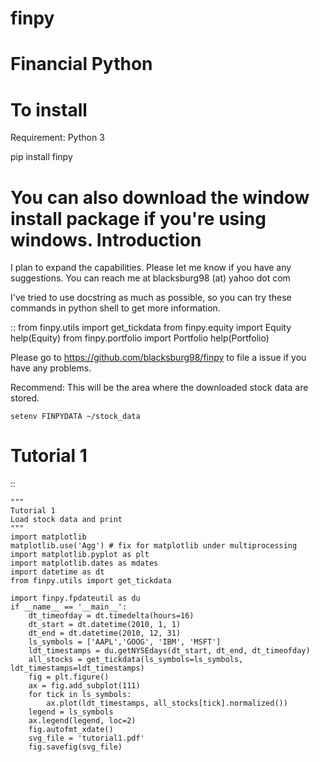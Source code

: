 finpy
====================
Financial Python
====================
To install
====================
Requirement: Python 3

pip install finpy

You can also download the window install package if you're using windows.
Introduction
====================

I plan to expand the capabilities. Please let me know if you have 
any suggestions.
You can reach me at blacksburg98 (at) yahoo dot com

I've tried to use docstring as much as possible, so you can try these commands
 in python shell to get more information.

::
    from finpy.utils import get_tickdata
    from finpy.equity import Equity
    help(Equity)
    from finpy.portfolio import Portfolio
    help(Portfolio)

Please go to https://github.com/blacksburg98/finpy to file a issue if you have
 any problems.

Recommend:
    This will be the area where the downloaded stock data are stored.

    setenv FINPYDATA ~/stock_data

Tutorial 1
====================
::

    """
    Tutorial 1 
    Load stock data and print 
    """
    import matplotlib
    matplotlib.use('Agg') # fix for matplotlib under multiprocessing
    import matplotlib.pyplot as plt
    import matplotlib.dates as mdates 
    import datetime as dt
    from finpy.utils import get_tickdata

    import finpy.fpdateutil as du
    if __name__ == '__main__':
        dt_timeofday = dt.timedelta(hours=16)
        dt_start = dt.datetime(2010, 1, 1)
        dt_end = dt.datetime(2010, 12, 31)
        ls_symbols = ['AAPL','GOOG', 'IBM', 'MSFT']
        ldt_timestamps = du.getNYSEdays(dt_start, dt_end, dt_timeofday)
        all_stocks = get_tickdata(ls_symbols=ls_symbols, ldt_timestamps=ldt_timestamps)
        fig = plt.figure()
        ax = fig.add_subplot(111)
        for tick in ls_symbols:
            ax.plot(ldt_timestamps, all_stocks[tick].normalized())
        legend = ls_symbols
        ax.legend(legend, loc=2)
        fig.autofmt_xdate()
        svg_file = 'tutorial1.pdf'
        fig.savefig(svg_file)

